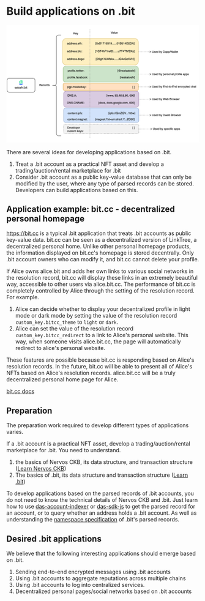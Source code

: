 # Build applications on .bit

<img src="./image-20210721120500021.png" alt=".bit Records" style="zoom:50%;" />

There are several ideas for developing applications based on .bit.

1. Treat a .bit account as a practical NFT asset and develop a trading/auction/rental marketplace for .bit
2. Consider .bit account as a public key-value database that can only be modified by the user, where any type of parsed records can be stored. Developers can build applications based on this.





## Application example: bit.cc - decentralized personal homepage

https://bit.cc is a typical .bit application that treats .bit accounts as public key-value data. bit.cc can be seen as a decentralized version of LinkTree, a decentralized personal home. Unlike other personal homepage products, the information displayed on bit.cc's homepage is stored decentrally. Only .bit account owners who can modify it, and bit.cc cannot delete your profile.



If Alice owns alice.bit and adds her own links to various social networks in the resolution record, bit.cc will display these links in an extremely beautiful way, accessible to other users via alice.bit.cc. The performance of bit.cc is completely controlled by Alice through the setting of the resolution record. For example.

1. Alice can decide whether to display your decentralized profile in light mode or dark mode by setting the value of the resolution record `custom_key.bitcc_theme` to `light` or `dark`.
2. Alice can set the value of the resolution record `custom_key.bitcc_redirect` to a link to Alice's personal website. This way, when someone visits alice.bit.cc, the page will automatically redirect to alice's personal website.



These features are possible because bit.cc is responding based on Alice's resolution records. In the future, bit.cc will be able to present all of Alice's NFTs based on Alice's resolution records. alice.bit.cc will be a truly decentralized personal home page for Alice.

[bit.cc docs](https://github.com/DeAccountSystems/bit.cc)


## Preparation

The preparation work required to develop different types of applications varies.

If a .bit account is a practical NFT asset, develop a trading/auction/rental marketplace for .bit. You need to understand.

1. the basics of Nervos CKB, its data structure, and transaction structure ([Learn Nervos CKB](https://nervos.org))
2. The basics of .bit, its data structure and transaction structure ([Learn .bit](https://github.com/DeAccountSystems/das-contracts))



To develop applications based on the parsed records of .bit accounts, you do not need to know the technical details of Nervos CKB and .bit. Just learn how to use [das-account-indexer](https://github.com/DeAccountSystems/das_account_indexer) or [das-sdk-js](https://github.com/DeAccountSystems/das-sdk-js) to get the parsed record for an account, or to query whether an address holds a .bit account. As well as understanding the [namespace specification](records-key-namespace.md) of .bit's parsed records.



## Desired .bit applications

We believe that the following interesting applications should emerge based on .bit.

1. Sending end-to-end encrypted messages using .bit accounts
2. Using .bit accounts to aggregate reputations across multiple chains
3. Using .bit accounts to log into centralized services. 
4. Decentralized personal pages/social networks based on .bit accounts